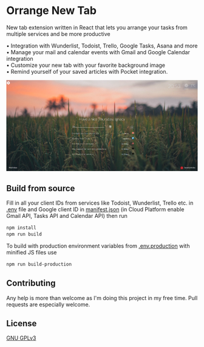 # Orrange New Tab

New tab extension written in React that lets you arrange your tasks from multiple services and be more productive

• Integration with Wunderlist, Todoist, Trello, Google Tasks, Asana and more  
• Manage your mail and calendar events with Gmail and Google Calendar integration  
• Customize your new tab with your favorite background image  
• Remind yourself of your saved articles with Pocket integration.  

![main page](readmeFiles/main_tab.png)

 
## Build from source

Fill in all your client IDs from services like Todoist, Wunderlist, Trello etc. in [.env](.env) file and Google client ID in [manifest.json](public/manifest.json) (in Cloud Platform enable Gmail API, Tasks API and Calendar API) then run
```bash
npm install
npm run build
```
To build with production environment variables from [.env.production](.env.production) with minified JS files use

```bash
npm run build-production
```

## Contributing
Any help is more than welcome as I'm doing this project in my free time. Pull requests are especially welcome. 


## License
[GNU GPLv3](https://choosealicense.com/licenses/gpl-3.0/)